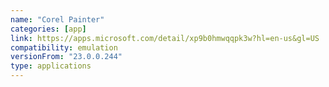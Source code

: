 ```yaml
---
name: "Corel Painter"
categories: [app]
link: https://apps.microsoft.com/detail/xp9b0hmwqqpk3w?hl=en-us&gl=US
compatibility: emulation
versionFrom: "23.0.0.244"
type: applications
---
```


